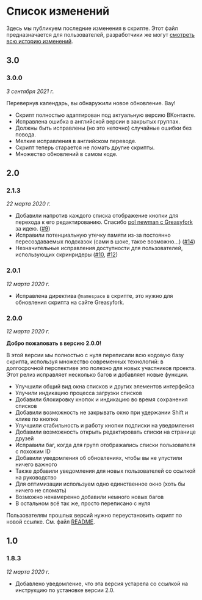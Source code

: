 # Список изменений

Здесь мы публикуем последние изменения в скрипте. Этот файл предназначается
для пользователей, разработчики же могут
[смотреть всю историю изменений][commits].

[commits]: https://github.com/Sasha-Sorokin/vklistadd/commits/master

## 3.0

### 3.0.0

_3 сентября 2021 г._

Перевернув календарь, вы обнаружили новое обновление. Вау!

-   Скрипт полностью адаптирован под актуальную версию ВКонтакте.
-   Исправлена ошибка в английской версии в закрытых группах.
-   Должны быть исправлены (но это неточно) случайные ошибки без повода.
-   Мелкие исправления в английском переводе.
-   Скрипт теперь старается не ломать другие скрипты.
-   Множество обновлений в самом коде.

## 2.0

### 2.1.3

_22 марта 2020 г._

-   Добавили напротив каждого списка отображение кнопки для перехода к его
    редактированию. Спасибо [pol newman с Greasyfork][greasy_feedback1] за идею.
    ([#9][pr_9])
-   Исправили потенциальную утечку памяти из-за постоянно пересоздаваемых
    подсказок (сами в шоке, такое возможно…) ([#14][pr_14])
-   Незначительные исправления доступности для пользователей, использующих
    скринридеры ([#10][pr_10], [#12][pr_12])

[greasy_feedback1]: https://greasyfork.org/en/forum/discussion/72673/
[pr_9]: https://github.com/Sasha-Sorokin/vklistadd/pull/9
[pr_14]: https://github.com/Sasha-Sorokin/vklistadd/pull/14
[pr_10]: https://github.com/Sasha-Sorokin/vklistadd/pull/10
[pr_12]: https://github.com/Sasha-Sorokin/vklistadd/pull/12
[issue_11]: https://github.com/Sasha-Sorokin/vklistadd/issues/11

### 2.0.1

_12 марта 2020 г._

-   Исправлена директива `@namespace` в скрипте, это нужно для обновления
    скрипта на сайте Greasyfork.

### 2.0.0

_12 марта 2020 г._

**Добро пожаловать в версию 2.0.0!**

В этой версии мы полностью с нуля переписали всю кодовую базу скрипта,
используя множество современных технологий: в долгосрочной перспективе это
полезно для новых участников проекта. Этот релиз исправляет несколько багов и
добавляет новые функции.

-   Улучшили общий вид окна списков и других элементов интерфейса
-   Улучили индикацию процесса загрузки списков
-   Добавили блокировку кнопок и индикацию во время сохранения списков
-   Добавили возможность не закрывать окно при удержании Shift и клике по кнопке
-   Улучшили стабильность и работу кнопки подписки на уведомления
-   Добавили возможность открыть редактировать списки на странице друзей
-   Исправили баг, когда для групп отображались списки пользователя с похожим ID
-   Добавили уведомления об обновлениях, чтобы вы не упустили ничего важного
-   Также добавили уведомления для новых пользователей со ссылкой на руководство
-   Для оптимизации используем одно единственное окно (хоть бы ничего не сломать)
-   Возможно ненамеренно добавили немного новых багов
-   В остальном всё так же, просто переписано с нуля

Пользователям прошлых версий нужно переустановить скрипт по новой ссылке.
См. файл [README](/README.md).

## 1.0

### 1.8.3

_12 марта 2020 г._

-   Добавлено уведомление, что эта версия устарела со ссылкой на инструкцию по
    установке версии 2.0.
